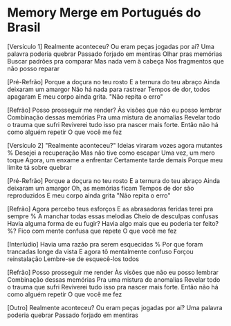 Memory Merge em Portugués do Brasil
========================

[Versículo 1]
Realmente aconteceu?
Ou eram peças jogadas por aí?
Uma palavra poderia quebrar
Passado forjado em mentiras
Olhar pras memórias
Buscar padrões pra comparar
Mas nada vem à cabeça
Nos fragmentos que não posso reparar

[Pré-Refrão]
Porque a doçura no teu rosto
E a ternura do teu abraço
Ainda deixaram um amargor
Não há nada para rastrear
Tempos de dor, todos apagaram
E meu corpo ainda grita.
"Não repita o erro"

[Refrão]
Posso prosseguir me render?
Às visões que não eu posso lembrar
Combinação dessas memórias
Pra uma mistura de anomalias
Revelar todo o trauma que sufri
Reviverei tudo isso pra nascer mais forte.
Então não há como alguém repetir
O que você me fez

[Versículo 2]
"Realmente aconteceu?" 
Ideias viraram vozes agora mutantes %
Desejei a recuperação
Mas não tive como escapar
Uma vez, um mero toque
Agora, um enxame a enfrentar
Certamente tarde demais
Porque meu limite tá sobre quebrar

[Pré-Refrão]
Porque a doçura no teu rosto
E a ternura do teu abraço
Ainda deixaram um amargor
Oh, as memórias ficam
Tempos de dor são reproduzidos
E meu corpo ainda grita
"Não repita o erro"

[Refrão]
Agora percebo teus esforços
E as abrasadoras feridas terei pra sempre %
A manchar todas essas melodias
Cheio de desculpas confusas
Havia alguma forma de eu fugir?
Havia algo mais que eu poderia ter feito? %?
Fico com mente confusa que repete
O que você me fez

[Interlúdio]
Havia uma razão pra serem esquecidas %
Por que foram trancadas longe da vista
E agora tô mentalmente confuso
Forçou reinstalação
Lembre-se de esquecê-los todos

[Refrão]
Posso prosseguir me render
Às visões que não eu posso lembrar
Combinação dessas memórias
Pra uma mistura de anomalias
Revelar todo o trauma que sufri
Reviverei tudo isso pra nascer mais forte.
Então não há como alguém repetir
O que você me fez

[Outro]
Realmente aconteceu?
Ou eram peças jogadas por aí?
Uma palavra poderia quebrar
Passado forjado em mentiras